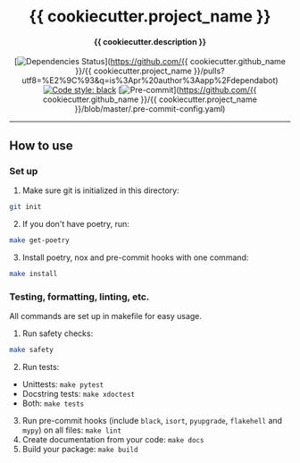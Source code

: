 

<h1 align='center'>
    {{ cookiecutter.project_name }}
</h1>

<h4 align='center'>
    {{ cookiecutter.description }}
</h4>

<div align="center">

[![Dependencies Status](https://img.shields.io/badge/dependencies-up%20to%20date-brightgreen.svg)](https://github.com/{{ cookiecutter.github_name }}/{{ cookiecutter.project_name }}/pulls?utf8=%E2%9C%93&q=is%3Apr%20author%3Aapp%2Fdependabot)
[![Code style: black](https://img.shields.io/badge/code%20style-black-000000.svg)](https://github.com/psf/black)
[![Pre-commit](https://img.shields.io/badge/pre--commit-enabled-brightgreen?logo=pre-commit&logoColor=white)](https://github.com/{{ cookiecutter.github_name }}/{{ cookiecutter.project_name }}/blob/master/.pre-commit-config.yaml)
</div>  

---

## How to use

### Set up

1. Make sure git is initialized in this directory:
```bash
git init
```
2. If you don't have poetry, run:
```bash
make get-poetry
```
3. Install poetry, nox and pre-commit hooks with one command:
```bash
make install
```

### Testing, formatting, linting, etc.
All commands are set up in makefile for easy usage.

1. Run safety checks:
```bash
make safety
```
2. Run tests:
* Unittests: `make pytest`
* Docstring tests: `make xdoctest`
* Both: `make tests`
3. Run pre-commit hooks (include `black`, `isort`, `pyupgrade`, `flakehell` and `mypy`) on all files: `make lint`
4. Create documentation from your code: `make docs`
5. Build your package: `make build`

